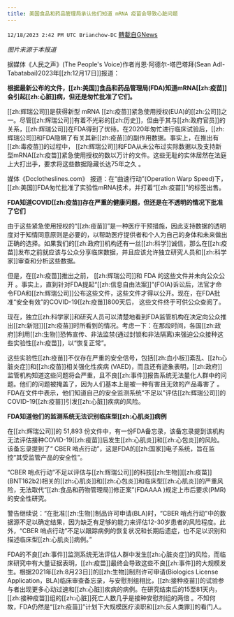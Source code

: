 ```yaml
---
title: 美国食品和药品管理局承认他们知道 mRNA 疫苗会导致心脏问题
---
```

`12/18/2023 2:42 PM UTC Brianchow-DC` [轉載自GNews](https://gnews.org/articles/2124760)

*图片来源于本报道*

据媒体《人民之声》(The People's Voice)作者肖恩·阿德尔\-塔巴塔拜(Sean Adl-Tabatabai)2023年[[zh:12月17日]]报道：

**根据最新公布的文件，[[zh:美国]]食品和药品管理局(FDA)知道mRNA[[zh:疫苗]]会引起[[zh:心脏]]病，但还是匆忙批准了它们。**

[[zh:辉瑞公司]]是获得新型 mRNA [[zh:疫苗]]紧急使用授权(EUA)的[[zh:公司]]之一。尽管[[zh:辉瑞公司]]有着不光彩的[[zh:历史]]，但由于其与[[zh:政府官员]]的关系，[[zh:辉瑞公司]]在FDA得到了优待。在2020年匆忙进行临床试验后，[[zh:辉瑞公司]]和FDA隐瞒了有关其新[[zh:疫苗]]的副作用数据。事实上，在推出有[[zh:毒疫苗]]的过程中， [[zh:辉瑞公司]]和FDA从未公布过实际数据以及支持新型mRNA[[zh:疫苗]]紧急使用授权的数以万计的文件。这些无耻的实体居然在法庭上大打出手，要求将这些数据隐藏长达75年之久 。

媒体《Dcclotheslines.com》 报道：在“曲速行动”(Operation Warp Speed)下， [[zh:美国]]FDA匆忙批准了实验性mRNA技术，并打着“[[zh:疫苗]]”的标签出售。

**FDA知道COVID[[zh:疫苗]]存在严重的健康问题，但还是在不透明的情况下批准了它们**

由于这些紧急使用授权的“[[zh:疫苗]]”是一种医疗干预措施，因此支持数据的透明度对于知情同意原则是必要的，以帮助医疗提供者和个人为自己的身体和未来做出正确的选择。如果我们的[[zh:政府]]机构还有一丝[[zh:科学]]诚信，那么在[[zh:疫苗]]发布之前就应该与公众分享临床数据，并且应该允许独立研究人员和[[zh:科学家]]审查和分析这些数据。

但是，在[[zh:疫苗]]推出之前， [[zh:辉瑞公司]]和 FDA 的这些文件并未向公众公开 。事实上，直到针对FDA提起“[[zh:信息自由法案]]”(FOIA)诉讼后，法官才命令FDA和[[zh:辉瑞公司]]公布这些文件，这些文件才得以公开。现在，在FDA批准“安全有效”的COVID-19[[zh:疫苗]]800天后， 这些文件终于可供公众查阅了。

现在，独立[[zh:科学家]]和研究人员可以清楚地看到FDA监管机构在决定向公众推出[[zh:新冠]][[zh:疫苗]]时所看到的情况。考虑一下：在那段时间，各国[[zh:政府]]利用[[zh:生物]]恐怖宣传、非法监禁(通过封锁和非法隔离)来强迫公众接种这些实验性[[zh:疫苗]]，以“恢复正常”。

这些实验性[[zh:疫苗]]不仅存在严重的安全信号，包括[[zh:血小板]]紊乱、[[zh:心脏炎症]]和[[zh:疫苗]]相关强化性疾病 (VAED)，而且还有迹象表明，[[zh:政府]]监管机构知道这些问题将会严重，且不良[[zh:事件]]报告系统无法量化人群中的问题。他们的问题被掩盖了，因为人们基本上是被一种有害且无效的产品毒害了 。 FDA在文件中表示，他们知道自己的安全监测系统“不足以”评估[[zh:辉瑞公司]]的COVID-19[[zh:疫苗]]引发[[zh:心脏]]疾病的风险。

**FDA知道他们的监测系统无法识别临床型[[zh:心肌炎]]病例**

在[[zh:辉瑞公司]]的 51,893 份文件中，有一份FDA备忘录，该备忘录提到该机构无法评估接种COVID-19[[zh:疫苗]]后发生[[zh:心肌炎]]和[[zh:心包炎]]的风险。该备忘录提到了“ CBER 哨点行动”，这是FDA的[[zh:国家]]电子系统，旨在监控“其受监管产品的安全性”。

 “CBER 哨点行动”不足以评估与[[zh:辉瑞公司]]的科技[[zh:生物]][[zh:疫苗]] (BNT162b2)相关的[[zh:心肌炎]]和[[zh:心包炎]]和临床型[[zh:心肌炎]]的严重风险，无法取代“[[zh:食品和药物管理局]]修正案”(FDAAAA )规定上市后要求(PMR)的安全性研究。

警告继续说：“在批准[[zh:生物]]制品许可申请(BLA)时，“CBER 哨点行动”中的数据源不足以确定结果，因为缺乏有足够的能力来评估12-30岁患者的风险程度。此外，“CBER 哨点行动”不足以跟踪病例的恢复状况和长期后遗症，也不足以识别和描述临床型[[zh:心肌炎]]病例。”

FDA的不良[[zh:事件]]监测系统无法评估人群中发生[[zh:心脏炎症]]的风险，而临床研究中有大量证据表明，[[zh:疫苗]]最终会导致这些不良[[zh:事件]]的大规模发生。根据2021年[[zh:8月23日]]的[[zh:生物]]制剂许可申请(Biologics License Application，BLA)临床审查备忘录，与安慰剂组相比，[[zh:接种疫苗]]的试验参与者出现更多心动过速和[[zh:心脏]]疾病的病例。在研究结束后的15至81天内，[[zh:接种疫苗]]组的[[zh:心脏]]死亡人数几乎是接种安慰剂组的两倍  。不知何故，FDA仍然是“[[zh:疫苗]]”计划下大规模医疗渎职和[[zh:反人类罪]]的看门人。
